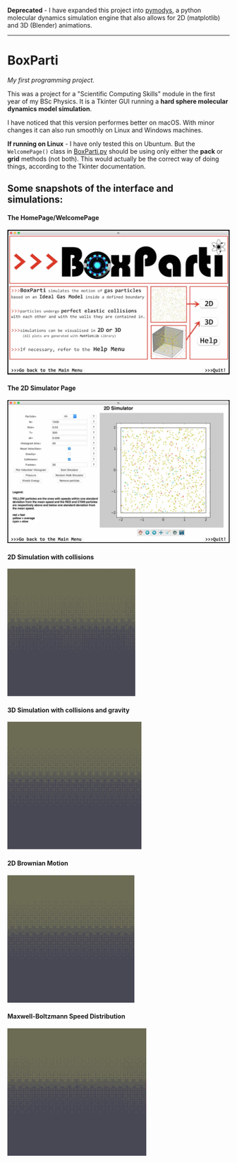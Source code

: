**Deprecated** - I have expanded this project into [pymodys](https://github.com/TPVasconcelos/pymodys), a python molecular dynamics simulation engine that also allows for 2D (matplotlib) and 3D (Blender) animations.

---

# BoxParti

_My first programming project._

This was a project for a "Scientific Computing Skills" module in the first year of my BSc Physics. It is a Tkinter GUI running a **hard sphere molecular dynamics model simulation**.

I have noticed that this version performes better on macOS. With minor changes it can also run smoothly on Linux and Windows machines. 


**If running on Linux** - I have only tested this on Ubuntum. But the `WelcomePage()` class in [BoxParti.py](BoxParti.py) should be using only either the **pack** or **grid** methods (not both). This would actually be the correct way of doing things, according to the Tkinter documentation.


## Some snapshots of the interface and simulations:

#### The HomePage/WelcomePage
![welcome page](readme_gallery/WelcomePage.jpg)

#### The 2D Simulator Page
![2D Page](readme_gallery/2DPage.jpg)

#### 2D Simulation with collisions
![2D](readme_gallery/2D_SIM.gif)

#### 3D Simulation with collisions and gravity
![3D](readme_gallery/3D_SIM.gif)

#### 2D Brownian Motion
![Brownian Motion](readme_gallery/brownian.gif)

#### Maxwell-Boltzmann Speed Distribution
![MB](readme_gallery/MB.gif)
